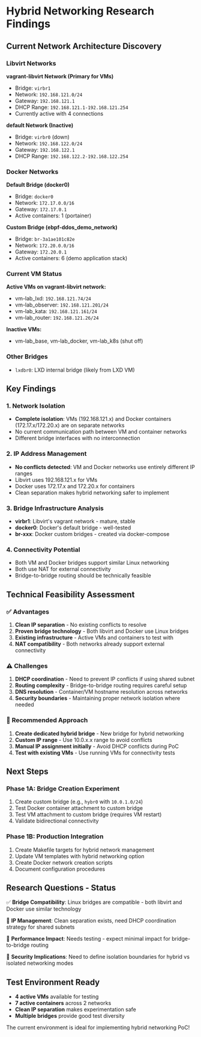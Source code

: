 # Hybrid Networking Research Findings

## Current Network Architecture Discovery

### Libvirt Networks
**vagrant-libvirt Network (Primary for VMs)**
- Bridge: `virbr1`
- Network: `192.168.121.0/24`
- Gateway: `192.168.121.1`
- DHCP Range: `192.168.121.1-192.168.121.254`
- Currently active with 4 connections

**default Network (Inactive)**  
- Bridge: `virbr0` (down)
- Network: `192.168.122.0/24`
- Gateway: `192.168.122.1`
- DHCP Range: `192.168.122.2-192.168.122.254`

### Docker Networks
**Default Bridge (docker0)**
- Bridge: `docker0` 
- Network: `172.17.0.0/16`
- Gateway: `172.17.0.1`
- Active containers: 1 (portainer)

**Custom Bridge (ebpf-ddos_demo_network)**
- Bridge: `br-3a1ae101c82e`
- Network: `172.20.0.0/16` 
- Gateway: `172.20.0.1`
- Active containers: 6 (demo application stack)

### Current VM Status
**Active VMs on vagrant-libvirt network:**
- vm-lab_lxd: `192.168.121.74/24`
- vm-lab_observer: `192.168.121.201/24`
- vm-lab_kata: `192.168.121.161/24`
- vm-lab_router: `192.168.121.26/24`

**Inactive VMs:**
- vm-lab_base, vm-lab_docker, vm-lab_k8s (shut off)

### Other Bridges
- `lxdbr0`: LXD internal bridge (likely from LXD VM)

## Key Findings

### 1. Network Isolation
- **Complete isolation**: VMs (192.168.121.x) and Docker containers (172.17.x/172.20.x) are on separate networks
- No current communication path between VM and container networks
- Different bridge interfaces with no interconnection

### 2. IP Address Management
- **No conflicts detected**: VM and Docker networks use entirely different IP ranges
- Libvirt uses 192.168.121.x for VMs
- Docker uses 172.17.x and 172.20.x for containers
- Clean separation makes hybrid networking safer to implement

### 3. Bridge Infrastructure Analysis
- **virbr1**: Libvirt's vagrant network - mature, stable
- **docker0**: Docker's default bridge - well-tested
- **br-xxx**: Docker custom bridges - created via docker-compose

### 4. Connectivity Potential
- Both VM and Docker bridges support similar Linux networking
- Both use NAT for external connectivity
- Bridge-to-bridge routing should be technically feasible

## Technical Feasibility Assessment

### ✅ **Advantages**
1. **Clean IP separation** - No existing conflicts to resolve
2. **Proven bridge technology** - Both libvirt and Docker use Linux bridges
3. **Existing infrastructure** - Active VMs and containers to test with
4. **NAT compatibility** - Both networks already support external connectivity

### ⚠️ **Challenges**
1. **DHCP coordination** - Need to prevent IP conflicts if using shared subnet
2. **Routing complexity** - Bridge-to-bridge routing requires careful setup
3. **DNS resolution** - Container/VM hostname resolution across networks
4. **Security boundaries** - Maintaining proper network isolation where needed

### 🎯 **Recommended Approach**
1. **Create dedicated hybrid bridge** - New bridge for hybrid networking
2. **Custom IP range** - Use 10.0.x.x range to avoid conflicts  
3. **Manual IP assignment initially** - Avoid DHCP conflicts during PoC
4. **Test with existing VMs** - Use running VMs for connectivity tests

## Next Steps

### Phase 1A: Bridge Creation Experiment
1. Create custom bridge (e.g., `hybr0` with `10.0.1.0/24`)
2. Test Docker container attachment to custom bridge
3. Test VM attachment to custom bridge (requires VM restart)
4. Validate bidirectional connectivity

### Phase 1B: Production Integration
1. Create Makefile targets for hybrid network management
2. Update VM templates with hybrid networking option
3. Create Docker network creation scripts
4. Document configuration procedures

## Research Questions - Status

✅ **Bridge Compatibility**: Linux bridges are compatible - both libvirt and Docker use similar technology

🔄 **IP Management**: Clean separation exists, need DHCP coordination strategy for shared subnets

🔄 **Performance Impact**: Needs testing - expect minimal impact for bridge-to-bridge routing

🔄 **Security Implications**: Need to define isolation boundaries for hybrid vs isolated networking modes

## Test Environment Ready

- **4 active VMs** available for testing
- **7 active containers** across 2 networks
- **Clean IP separation** makes experimentation safe
- **Multiple bridges** provide good test diversity

The current environment is ideal for implementing hybrid networking PoC!
